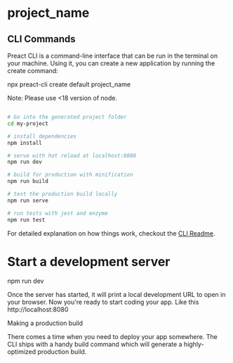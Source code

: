 # project_name

## CLI Commands

Preact CLI is a command-line interface that can be run in the terminal on your machine. Using it, 
you can create a new application by running the create command:

npx preact-cli create default project_name

Note: Please use <18 version of node. 

```bash

# Go into the generated project folder
cd my-project

# install dependencies
npm install

# serve with hot reload at localhost:8080
npm run dev

# build for production with minification
npm run build

# test the production build locally
npm run serve

# run tests with jest and enzyme
npm run test
```

For detailed explanation on how things work, checkout the [CLI Readme](https://github.com/developit/preact-cli/blob/master/README.md).


# Start a development server
npm run dev

Once the server has started, it will print a local development URL to open in your browser. Now you're ready to start coding your app. Like this
http://localhost:8080

Making a production build

There comes a time when you need to deploy your app somewhere. The CLI ships with a handy build command which will generate a 
highly-optimized production build.

